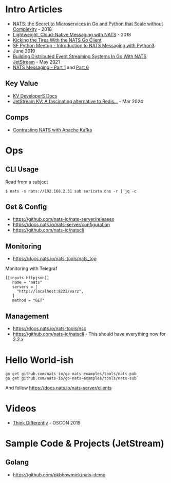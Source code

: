 # Intro Articles

- [NATS: the Secret to Microservices in Go and Python that Scale without Complexity](https://hansonkd.medium.com/nats-the-secret-to-microservices-in-go-and-python-that-scale-without-complexity-620f7ca66cc1) - 2018
- [Lightweight, Cloud-Native Messaging with NATS](https://medium.com/capital-one-tech/lightweight-cloud-native-messaging-with-nats-ad730ca2becf) - 2018
- [Kicking the Tires With the NATS Go Client](https://oswalt.dev/2019/09/kicking-the-tires-with-the-nats-go-client/)
- [SF Python Meetup - Introduction to NATS Messaging with Python3](https://www.slideshare.net/wallyqs/sf-python-meetup-introduction-to-nats-messaging-with-python3k)
- June 2019
- [Building Distributed Event Streaming Systems In Go With NATS JetStream](https://shijuvar.medium.com/building-distributed-event-streaming-systems-in-go-with-nats-jetstream-3938e6dc7a13) - May 2021
- [NATS Messaging - Part 1](https://choria.io/blog/post/2020/03/23/nats_patterns_1/) and [Part 6](https://choria.io/blog/post/2020/03/30/nats_patterns_6/)

## Key Value 
- [KV DeveloperS Docs](https://docs.nats.io/using-nats/developer/develop_jetstream/kv)
- [JetStream KV: A fascinating alternative to Redis...](https://www.youtube.com/watch?v=XLJ5_5MsgGQ) - Mar 2024 

## Comps
- [Contrasting NATS with Apache Kafka](https://itnext.io/contrasting-nats-with-apache-kafka-1d3bdb9aa767)

# Ops

## CLI Usage

Read from a subject

```
$ nats -s nats://192.168.2.31 sub suricata.dns -r | jq -c

```

##

## Get & Config
- https://github.com/nats-io/nats-server/releases
- https://docs.nats.io/nats-server/configuration
- https://github.com/nats-io/natscli

## Monitoring
- https://docs.nats.io/nats-tools/nats_top

Monitoring with Telegraf

```
[[inputs.httpjson]]
   name = "nats"
   servers = [
     "http://localhost:8222/varz",
   ]
   method = "GET"
```

## Management
- https://docs.nats.io/nats-tools/nsc
- https://github.com/nats-io/natscli - This should have everything now for 2.2.x

# Hello World-ish

```
go get github.com/nats-io/go-nats-examples/tools/nats-pub
go get github.com/nats-io/go-nats-examples/tools/nats-sub`
```

And follow https://docs.nats.io/nats-server/clients

# Videos
- [Think Differently](https://www.youtube.com/watch?v=ud-cdirF8OA) - OSCON 2019

# Sample Code & Projects (JetStream)
## Golang
- https://github.com/pkbhowmick/nats-demo
